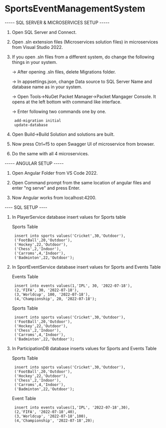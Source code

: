 # SportsEventManagementSystem
----- SQL SERVER & MICROSERVICES SETUP -----

1) Open SQL Server and Connect.

2) Open .sln extension files (Microservices solution files) in microservices from Visual Studio 2022.

3) If you open .sln files from a different system, do change the following things in your system.

	-> After opening .sln files, delete Migrations folder.
	
	-> In appsettings.json, change Data source to SQL Server Name and database name as in your system.

	-> Open Tools->NuGet Packet Manager->Packet Mangager Console. It opens at the left bottom with command like interface.

	-> Enter following two commands one by one.
		
		add-migration initial
		update-database

4) Open Build->Build Solution and solutions are built.

5) Now press Ctrl+f5 to open Swagger UI of microservice from browser.

6) Do the same with all 4 microservices.

----- ANGULAR SETUP -----

1) Open Angular Folder from VS Code 2022.

2) Open Command prompt from the same location of angular files and enter "ng serve" and press Enter.

3) Now Angular works from localhost:4200.

---- SQL SETUP ----
1) In PlayerService database insert values for Sports table

	Sports Table

		insert into sports values('Cricket',30,'Outdoor'),
		('FootBall',20,'Outdoor'),
		('Hockey',22,'Outdoor'),
		('Chess',2,'Indoor'),
		('Carroms',4,'Indoor'),
		('Badminton',22,'Outdoor');

2) In SportEventService database insert values for Sports and Events Table

	Events Table

		insert into events values(1,'IPL', 30, '2022-07-18'),
		(2,'FIFA', 30, '2022-07-18'),
		(3,'Worldcup', 100, '2022-07-18'),
		(4,'Championship', 20, '2022-07-18');

	Sports Table

		insert into sports values('Cricket',30,'Outdoor'),
		('FootBall',20,'Outdoor'),
		('Hockey',22,'Outdoor'),
		('Chess',2,'Indoor'),
		('Carroms',4,'Indoor'),
		('Badminton',22,'Outdoor');

3) In ParticipationDB database inserts values for Sports and Events Table

	Sports Table

		insert into sports values('Cricket',30,'Outdoor'),
		('FootBall',20,'Outdoor'),
		('Hockey',22,'Outdoor'),
		('Chess',2,'Indoor'),
		('Carroms',4,'Indoor'),
		('Badminton',22,'Outdoor');

	Event Table

		insert into events values(1,'IPL', '2022-07-18',30),
		(2,'FIFA', '2022-07-18',40),
		(3,'Worldcup', '2022-07-18',100),
		(4,'Championship', '2022-07-18',20);

